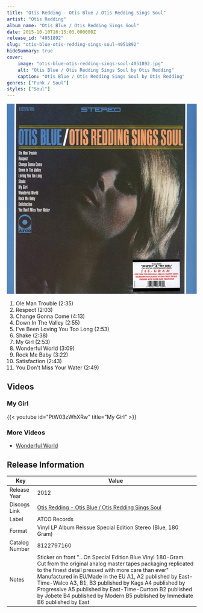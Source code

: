 ```yaml
---
title: "Otis Redding - Otis Blue / Otis Redding Sings Soul"
artist: "Otis Redding"
album_name: "Otis Blue / Otis Redding Sings Soul"
date: 2015-10-10T16:15:03.000000Z
release_id: "4051892"
slug: "otis-blue-otis-redding-sings-soul-4051892"
hideSummary: true
cover:
    image: "otis-blue-otis-redding-sings-soul-4051892.jpg"
    alt: "Otis Blue / Otis Redding Sings Soul by Otis Redding"
    caption: "Otis Blue / Otis Redding Sings Soul by Otis Redding"
genres: ["Funk / Soul"]
styles: ["Soul"]
---
```


![Otis Blue / Otis Redding Sings Soul by Otis Redding](otis-blue-otis-redding-sings-soul-4051892.jpg)

<!-- section break -->

1. Ole Man Trouble (2:35)
2. Respect (2:03)
3. Change Gonna Come (4:13)
4. Down In The Valley (2:55)
5. I've Been Loving You Too Long (2:53)
6. Shake (2:38)
7. My Girl (2:53)
8. Wonderful World (3:09)
9. Rock Me Baby (3:22)
10. Satisfaction (2:43)
11. You Don't Miss Your Water (2:49)

<!-- section break -->




## Videos
### My Girl
{{< youtube id="PtW03zWhXRw" title="My Girl" >}}<br>

### More Videos

- [Wonderful World](https://www.youtube.com/watch?v=6LLPLIeGrOM)


## Release Information
|  Key           | Value                                                |
| ---------------| ---------------------------------------------------- |
| Release Year   | 2012                                   |
| Discogs Link   | [Otis Redding - Otis Blue / Otis Redding Sings Soul](https://www.discogs.com/release/4051892-Otis-Redding-Otis-Blue-Otis-Redding-Sings-Soul) |
| Label          | ATCO Records |
| Format         | Vinyl LP Album Reissue Special Edition Stereo (Blue, 180 Gram) |
| Catalog Number | 8122797160 |
| Notes | Sticker on front "...On Special Edition Blue Vinyl 180-Gram. Cut from the original analog master tapes packaging replicated to the finest detail pressed with more care than ever"  Manufactured in EU/Made in the EU  A1, A2 published by East-Time-Walco A3, B1, B3 published by Kags A4 published by Progressive A5 published by East-Time-Curtom B2 published by Jobete B4 published by Modern B5 published by Immediate B6 published by East |